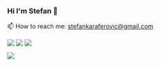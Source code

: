 ### Hi I'm Stefan 👋

📫 How to reach me: [stefankaraferovic@gmail.com](stefankaraferovic@gmail.com)


<img align="center" src="https://github-readme-stats.vercel.app/api/top-langs/?username=stefank-29&theme=tokyonight" />
<img align="center" src="https://github-readme-stats.vercel.app/api/?username=stefank-29&theme=tokyonight" />
<img align="center" src="https://github-readme-stats.vercel.app/api/pin/?username=stefank-29&theme=tokyonight" />




![](https://img.shields.io/badge/Code-JavaScript-informational?style=flat&logo=JavaScript&logoColor=white&color=2bbc8a)

<!--
**stefank-29/stefank-29** is a ✨ _special_ ✨ repository because its `README.md` (this file) appears on your GitHub profile.

Here are some ideas to get you started:

- 🔭 I’m currently working on ...
- 🌱 I’m currently learning ...
- 👯 I’m looking to collaborate on ...
- 🤔 I’m looking for help with ...
- 💬 Ask me about ...
- 📫 How to reach me: ...
- 😄 Pronouns: ...
- ⚡ Fun fact: ...
-->
